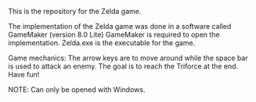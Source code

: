 This is the repository for the Zelda game.

The implementation of the Zelda game was done in a software called GameMaker (version 8.0 Lite)
GameMaker is required to open the implementation.
Zelda.exe is the executable for the game.

Game mechanics:
The arrow keys are to move around while the space bar is used to attack an enemy.
The goal is to reach the Triforce at the end.
Have fun!

NOTE: Can only be opened with Windows.

